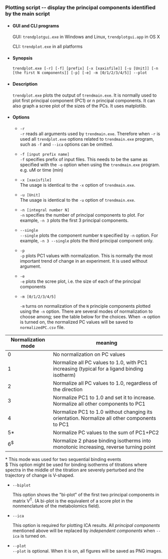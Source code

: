 ### Plotting script -- display the principal components identified by the main script

* #### GUI and CLI programs

  GUI: `trendplotgui.exe` in Windows and Linux, `trendplotgui.app` in OS X

  CLI: `trendplot.exe` in all platforms

* #### Synopsis

  `trendplot.exe [-r] [-f] [prefix] [-x [xaxisfile]] [-u [Unit]] [-n [the first N components]]
  [-p] [-e] -m [0/1/2/3/4/5]] --plot`

* #### Description

  `trendplot.exe` plots the output of `trendmain.exe`. It is normally used to plot 
  first principal component (PC1) or n principal components. It can also graph a 
  scree plot of the sizes of the PCs. It uses matplotlib.

* #### Options

  * `-r`  
    `-r` reads all arguments used by `trendmain.exe`. Therefore when `-r` is used
    all `trendplot.exe` options related to `trendmain.exe` program, such as `-f` 
    and `--ica` options can be omitted.  
  * `-f [input prefix name]`       
    `-f` specifies prefix of input files. This needs to be the same as specified 
    with the `-o` option when using the `trendmain.exe` program. e.g. uM or time (min)
  * `-x [xaxisfile]`   
    The usage is identical to the `-x` option of `trendmain.exe`.  
  * `-u [Unit]`   
    The usage is identical to the `-u` option of `trendmain.exe`.  
  * `-n [integral number N]`   
    `-n` specifies the number of principal components to plot. For example, 
    `-n 3` plots the first 3 principal components.  
  * `--single`  
    `--single` plots the component number `N` specified by `-n` option. For 
    example, `-n 3 --single` plots the third principal component only.  
  * `-p`   
    `-p` plots PC1 values with normalization. This is normally the most 
    important trend of change in an experiment. It is used without argument.  
  * `-e`   
    `-e` plots the scree plot, i.e. the size of each of the principal components   
  * `-m [0/1/2/3/4/5]`

    `-m`  turns on normalization of the `N` principle components plotted using 
    the `-n` option.  There are several modes of normalization to choose among;
    see the table below for the choices. When `-m` option is turned on, the 
    normalized PC values will be saved to `normalizedPC.csv` file.  
   
| Normalization mode | meaning |
| -- | -- |
| 0 | No normalization on PC values |
| 1 | Normalize all PC values to 1.0, with PC1 increasing (typical for a ligand binding isotherm) |
| 2 | Normalize all PC values to 1.0, regardless of the direction |
| 3 | Normalize PC1 to 1.0 and set it to increase. Normalize all other components to PC1 |
| 4 | Normalize PC1 to 1.0 without changing its orientation. Normalize all other components to PC1 |
| 5* | Normalize PC values to the sum of PC1+PC2 |
| 6<sup>$</sup> | Normalize 2 phase binding isotherms into monotonic increasing, reverse turning point |
\* This mode was used for two sequential binding events  
$  This option might be used for binding isotherms of titrations where 
    spectra in the middle of the titration are severely perturbed and the 
    trajectory of change is V-shaped.

  * `--biplot`

    This option shows the "bi-plot" of the first two principal components in 
    matrix V<sup>T</sup>. (A bi-plot is the equivalent of a score plot in the nonmenclature
    of the metabolomics field).

  * `--ica`

    This option is required for plotting ICA results. All _principal components_
    mentioned above will be replaced by _independent components_ when `--ica` is
    turned on.

  * `--plot`  
    `--plot` is optional. When it is on, all figures will be saved as PNG images.  
